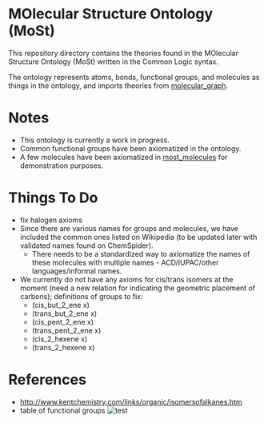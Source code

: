 # MOlecular Structure Ontology (MoSt)

This repository directory contains the theories found in the MOlecular Structure Ontology (MoSt) written in the Common Logic syntax.

The ontology represents atoms, bonds, functional groups, and molecules as things in the ontology, and imports theories from [molecular_graph](https://github.com/gruninger/colore/blob/master/ontologies/molecular_graph/).

Notes
================================================
- This ontology is currently a work in progress.
- Common functional groups have been axiomatized in the ontology.
- A few molecules have been axiomatized in [most_molecules](https://github.com/gruninger/colore/blob/master/ontologies/most/definitions/most_molecules.clif) for demonstration purposes.

Things To Do
================================================
- fix halogen axioms
- Since there are various names for groups and molecules, we have included the common ones listed on Wikipedia (to be updated later with validated names found on ChemSpider).
    - There needs to be a standardized way to axiomatize the names of these molecules with multiple names - ACD/IUPAC/other languages/informal names.
- We currently do not have any axioms for cis/trans isomers at the moment (need a new relation for indicating the geometric placement of carbons); definitions of groups to fix:
    - (cis_but_2_ene x)
    - (trans_but_2_ene x)
    - (cis_pent_2_ene x)
    - (trans_pent_2_ene x)
    - (cis_2_hexene x)
    - (trans_2_hexene x)
    
References
================================================
- http://www.kentchemistry.com/links/organic/isomersofalkanes.htm
- table of functional groups
![test](https://github.com/gruninger/colore/ontologies/most/2016-02-16_004830.jpg)
